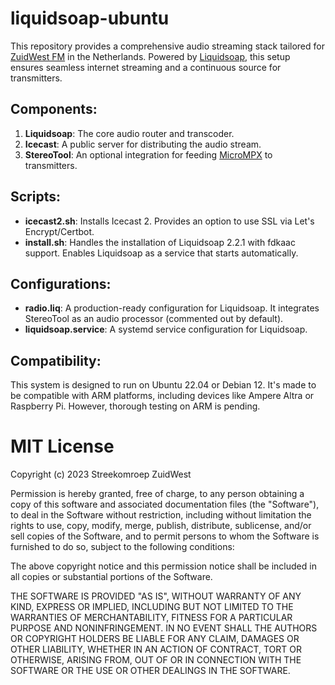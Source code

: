 # liquidsoap-ubuntu
This repository provides a comprehensive audio streaming stack tailored for [ZuidWest FM](https://www.zuidwestfm.nl/) in the Netherlands. Powered by [Liquidsoap](https://www.liquidsoap.info), this setup ensures seamless internet streaming and a continuous source for transmitters.

## Components:
1. **Liquidsoap**: The core audio router and transcoder.
2. **Icecast**: A public server for distributing the audio stream.
3. **StereoTool**: An optional integration for feeding [MicroMPX](https://www.thimeo.com/micrompx/) to transmitters.

## Scripts:
- **icecast2.sh**: Installs Icecast 2. Provides an option to use SSL via Let's Encrypt/Certbot.
- **install.sh**: Handles the installation of Liquidsoap 2.2.1 with fdkaac support. Enables Liquidsoap as a service that starts automatically.

## Configurations:
- **radio.liq**: A production-ready configuration for Liquidsoap. It integrates StereoTool as an audio processor (commented out by default).
- **liquidsoap.service**: A systemd service configuration for Liquidsoap.

## Compatibility:
This system is designed to run on Ubuntu 22.04 or Debian 12. It's made to be compatible with ARM platforms, including devices like Ampere Altra or Raspberry Pi. However, thorough testing on ARM is pending.

# MIT License

Copyright (c) 2023 Streekomroep ZuidWest

Permission is hereby granted, free of charge, to any person obtaining a copy
of this software and associated documentation files (the "Software"), to deal
in the Software without restriction, including without limitation the rights
to use, copy, modify, merge, publish, distribute, sublicense, and/or sell
copies of the Software, and to permit persons to whom the Software is
furnished to do so, subject to the following conditions:

The above copyright notice and this permission notice shall be included in all
copies or substantial portions of the Software.

THE SOFTWARE IS PROVIDED "AS IS", WITHOUT WARRANTY OF ANY KIND, EXPRESS OR
IMPLIED, INCLUDING BUT NOT LIMITED TO THE WARRANTIES OF MERCHANTABILITY,
FITNESS FOR A PARTICULAR PURPOSE AND NONINFRINGEMENT. IN NO EVENT SHALL THE
AUTHORS OR COPYRIGHT HOLDERS BE LIABLE FOR ANY CLAIM, DAMAGES OR OTHER
LIABILITY, WHETHER IN AN ACTION OF CONTRACT, TORT OR OTHERWISE, ARISING FROM,
OUT OF OR IN CONNECTION WITH THE SOFTWARE OR THE USE OR OTHER DEALINGS IN THE
SOFTWARE.
